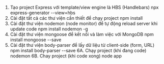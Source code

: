 1. Tạo project Express với template/view engine là HBS (Handlebars)
npx express-generator --view=hbs
2. Cài đặt tất cả các thư viện cần thiết để chạy project
npm install
3. Cài đặt thư viện nodemon (node monitor) để tự động reload server khi update code
npm install nodemon -g
4. Cài đặt thư viện mongoose để kết nối và làm việc với MongoDB
npm install mongoose --save
5. Cài đặt thư viện body-parser để lấy dữ liệu từ client-side (form, URL)
npm install body-parser --save
6A. Chạy project (khi đang code)
nodemon
6B. Chay project (khi code xong)
node app